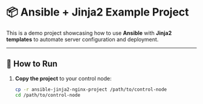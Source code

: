 # 📦 Ansible + Jinja2 Example Project

This is a demo project showcasing how to use **Ansible** with **Jinja2 templates** to automate server configuration and deployment.

---

## 📂 How to Run

1. **Copy the project** to your control node:
   ```bash
   cp -r ansible-jinja2-nginx-project /path/to/control-node
   cd /path/to/control-node
